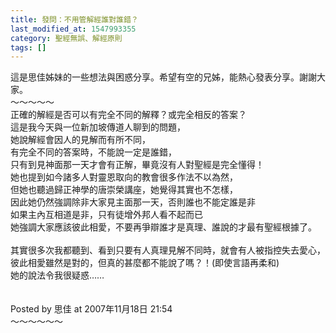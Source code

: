 ```yaml
---
title: 發問：不用管解經誰對誰錯？
last_modified_at: 1547993355
category: 聖經無誤、解經原則
tags: []
---
```


<p>這是思佳姊妹的一些想法與困惑分享。希望有空的兄姊，能熱心發表分享。謝謝大家。<br/><!--more-->～～～～～<br/>正確的解經是否可以有完全不同的解釋？或完全相反的答案？<br/>這是我今天與一位新加坡傳道人聊到的問題，<br/>她說解經會因人的見解而有所不同，<br/>有完全不同的答案時，不能說一定是誰錯，<br/>只有到見神面那一天才會有正解，畢竟沒有人對聖經是完全懂得！<br/>她也提到如今諸多人對靈恩取向的教會很多作法不以為然，<br/>但她也聽過歸正神學的唐崇榮講座，她覺得其實也不怎樣，<br/>因此她仍然強調除非大家見主面那一天，否則誰也不能定誰是非<br/>如果主內互相道是非，只有徒增外邦人看不起而已<br/>她強調大家應該彼此相愛，不要再爭辯誰才是真理、誰說的才最有聖經根據了。<br/><br/>其實很多次我都聽到、看到只要有人真理見解不同時，就會有人被指控失去愛心，<br/>彼此相愛雖然是對的，但真的甚麼都不能說了嗎？！(即使言語再柔和)<br/>她的說法令我很疑惑……<br/><br/><br/>Posted by 思佳 at 2007年11月18日 21:54 <br/>～～～～～～<br/><br/></p><p> </p><br/><br/><br/>
